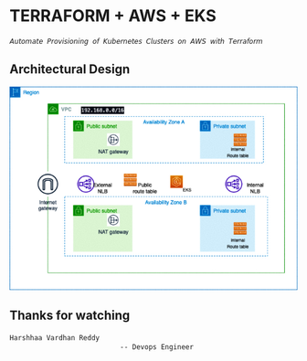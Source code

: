 # TERRAFORM + AWS + EKS 
```
𝘈𝘶𝘵𝘰𝘮𝘢𝘵𝘦 𝘗𝘳𝘰𝘷𝘪𝘴𝘪𝘰𝘯𝘪𝘯𝘨 𝘰𝘧 𝘒𝘶𝘣𝘦𝘳𝘯𝘦𝘵𝘦𝘴 𝘊𝘭𝘶𝘴𝘵𝘦𝘳𝘴 𝘰𝘯 𝘈𝘞𝘚 𝘸𝘪𝘵𝘩 𝘛𝘦𝘳𝘳𝘢𝘧𝘰𝘳𝘮
```

## Architectural Design

![Architectural Design](/Architectural-Design/ArchitecturalDesign.png)

## Thanks for watching

```
Harshhaa Vardhan Reddy
                           -- Devops Engineer 
```                       